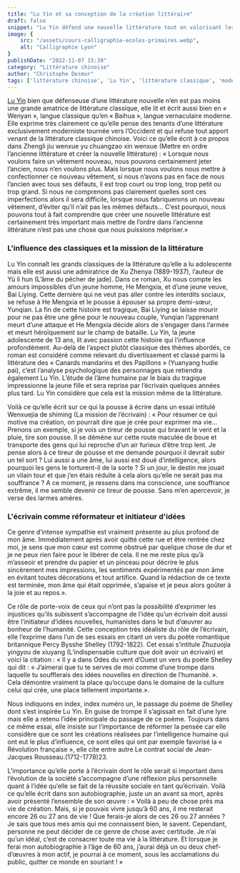 ```yaml
---
title: "Lu Yin et sa conception de la création littéraire"
draft: false
snippet: "Lu Yin défend une nouvelle littérature tout en valorisant les classiques chinois."
image: {
    src: "/assets/cours-calligraphie-ecoles-primaires.webp",
    alt: "Calligraphie Lyon"
}
publishDate: "2022-11-07 15:39"
category: "Littérature chinoise"
author: "Christophe Desmur"
tags: ['littérature chinoise', 'Lu Yin', 'littérature classique', 'modernisme', 'psychologie', 'écrivain', 'mission littéraire', 'injustice sociale', 'réforme', 'influence culturelle']
---
```


[Lu Yin](https://fr.wikipedia.org/wiki/Lu_yin) bien que défenseuse d’une littérature nouvelle n’en est pas moins une grande amatrice de littérature classique, elle lit et écrit aussi bien en « Wenyan », langue classique qu’en « Baihua », langue vernaculaire moderne. Elle exprime très clairement ce qu’elle pense des tenants d’une littérature exclusivement moderniste tournée vers l’Occident et qui refuse tout apport venant de la littérature classique chinoise. Voici ce qu’elle écrit à ce propos dans Zhengli jiu wenxue yu chuangzao xin wenxue (Mettre en ordre l’ancienne littérature et créer la nouvelle littérature) : « Lorsque nous voulons faire un vêtement nouveau, nous pouvons certainement jeter l’ancien, nous n’en voulons plus. Mais lorsque nous voulons nous mettre à confectionner ce nouveau vêtement, si nous n’avons pas en face de nous l’ancien avec tous ses défauts, il est trop court ou trop long, trop petit ou trop grand. Si nous ne comprenons pas clairement quelles sont ces imperfections alors il sera difficile, lorsque nous fabriquerons un nouveau vêtement, d’éviter qu’il n’ait pas les mêmes défauts… C’est pourquoi, nous pouvons tout à fait comprendre que créer une nouvelle littérature est certainement très important mais mettre de l’ordre dans l’ancienne littérature n’est pas une chose que nous puissions mépriser.»

### L'influence des classiques et la mission de la littérature

Lu Yin connaît les grands classiques de la littérature qu’elle a lu adolescente mais elle est aussi une admiratrice de Xu Zhenya (1889-1937), l’auteur de Yü li hun (L’âme du pêcher de jade). Dans ce roman, Xu nous compte les amours impossibles d’un jeune homme, He Mengxia, et d’une jeune veuve, Bai Liying. Cette dernière qui ne veut pas aller contre les interdits sociaux, se refuse à He Mengxia et le pousse à épouser sa propre demi-sœur, Yunqian. La fin de cette histoire est tragique, Bai Liying se laisse mourir pour ne pas être une gêne pour le nouveau couple, Yunqian l’apprenant meurt d’une attaque et He Mengxia décide alors de s’engager dans l’armée et meurt héroïquement sur le champ de bataille. Lu Yin, la jeune adolescente de 13 ans, lit avec passion cette histoire qui l’influence profondément. Au-delà de l’aspect plutôt classique des thèmes abordés, ce roman est considéré comme relevant du divertissement et classé parmi la littérature des « Canards mandarins et des Papillons » (Yuanyang hudie pai), c’est l’analyse psychologique des personnages que retiendra également Lu Yin. L’étude de l’âme humaine par le biais du tragique impressionne la jeune fille et sera reprise par l’écrivain quelques années plus tard. Lu Yin considère que cela est la mission même de la littérature.

Voilà ce qu’elle écrit sur ce qui la pousse à écrire dans un essai intitulé Wenxuejia de shiming (La mission de l’écrivain) : « Pour résumer ce qui motive ma création, on pourrait dire que je crée pour exprimer ma vie…Prenons un exemple, si je vois un tireur de pousse qui bravant le vent et la pluie, tire son pousse. Il se démène sur cette route maculée de boue et transporte des gens qui lui reproche d’un air furieux d’être trop lent. Je pense alors à ce tireur de pousse et me demande pourquoi il devrait subir un tel sort ? Lui aussi a une âme, lui aussi est doué d’intelligence, alors pourquoi les gens le torturent-il de la sorte ? Si un jour, le destin me jouait un vilain tour et que j’en étais réduite à cela alors qu’elle ne serait pas ma souffrance ? A ce moment, je ressens dans ma conscience, une souffrance extrême, il me semble devenir ce tireur de pousse. Sans m’en apercevoir, je verse des larmes amères.

### L'écrivain comme réformateur et initiateur d'idées

Ce genre d’intense sympathie est vraiment présente au plus profond de mon âme. Immédiatement après avoir quitté cette rue et être rentrée chez moi, je sens que mon cœur est comme obstrué par quelque chose de dur et je ne peux rien faire pour le libérer de cela. Il ne me reste plus qu’à m’asseoir et prendre du papier et un pinceau pour décrire le plus sincèrement mes impressions, les sentiments expérimentés par mon âme en évitant toutes décorations et tout artifice. Quand la rédaction de ce texte est terminée, mon âme qui était opprimée, s’apaise et je peux alors goûter à la joie et au repos.».

Ce rôle de porte-voix de ceux qui n’ont pas la possibilité d’exprimer les injustices qu’ils subissent s’accompagne de l’idée qu’un écrivain doit aussi être l’initiateur d’idées nouvelles, humanistes dans le but d’œuvrer au bonheur de l’humanité. Cette conception très idéaliste du rôle de l’écrivain, elle l’exprime dans l’un de ses essais en citant un vers du poète romantique britannique Percy Bysshe Shelley (1792-1822). Cet essai s’intitule Zhuzuojia yingyou de xiuyang (L’indispensable culture que doit avoir un écrivain) et voici la citation : « Il y a dans Odes du vent d’Ouest un vers du poète Shelley qui dit : « J’aimerai que tu te serves de moi comme d’une trompe dans laquelle tu soufflerais des idées nouvelles en direction de l’humanité. ». Cela démontre vraiment la place qu’occupe dans le domaine de la culture celui qui crée, une place tellement importante.».

Nous indiquons en index, index numéro un, le passage du poème de Shelley dont s’est inspirée Lu Yin. En guise de trompe il s’agissait en fait d’une lyre mais elle a retenu l’idée principale du passage de ce poème. Toujours dans ce même essai, elle insiste sur l’importance de réformer la pensée car elle considère que ce sont les créations réalisées par l’intelligence humaine qui ont eut le plus d’influence, ce sont elles qui ont par exemple favorisé la « Révolution française », elle cite entre autre Le contrat social de Jean-Jacques Rousseau.(1712-1778)23.

L’importance qu’elle porte à l’écrivain dont le rôle serait si important dans l’évolution de la société s’accompagne d’une réflexion plus personnelle quant à l’idée qu’elle se fait de la réussite sociale en tant qu’écrivain. Voilà ce qu’elle écrit dans son autobiographie, juste un an avant sa mort, après avoir présenté l’ensemble de son œuvre : « Voilà à peu de chose près ma vie de création. Mais, si je pouvais vivre jusqu’à 60 ans, il me resterait encore 26 ou 27 ans de vie ! Que ferais-je alors de ces 26 ou 27 années ? Je sais que tous mes amis qui me connaissent bien, le savent. Cependant, personne ne peut décider de ce genre de chose avec certitude. Je n’ai qu’un idéal, c’est de consacrer toute ma vie à la littérature. Et lorsque je ferai mon autobiographie à l’âge de 60 ans, j’aurai déjà un ou deux chef-d’œuvres à mon actif, je pourrai à ce moment, sous les acclamations du public, quitter ce monde en souriant ! »
